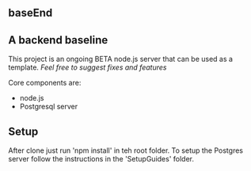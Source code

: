 **baseEnd**
---

A backend baseline
---
This project is an ongoing BETA node.js server that can be used as a template.
*Feel free to suggest fixes and features*

Core components are:
* node.js
* Postgresql server

Setup
---
After clone just run 'npm install' in teh root folder.
To setup the Postgres server follow the instructions in the 'SetupGuides' folder.







